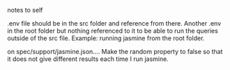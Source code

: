 notes to self

.env file should be in the src folder and reference from there. Another .env in the root folder but nothing referenced to it to be able to run the queries outside of the src file.
Example: running jasmine from the root folder.

on spec/support/jasmine.json.... Make the random property to false so that it does not give different results each time I run jasmine.
